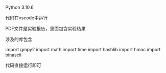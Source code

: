 Python 3.10.6

代码在vscode中运行

PDF文件是实验报告，里面包含实验结果

涉及的库包含

import gmpy2
import math
import time
import hashlib
import hmac
import binascii

代码直接运行即可
